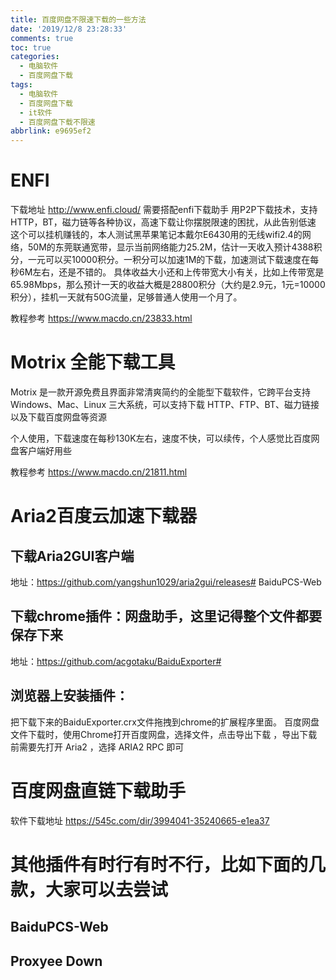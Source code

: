 ```yaml
---
title: 百度网盘不限速下载的一些方法
date: '2019/12/8 23:28:33'
comments: true
toc: true
categories:
  - 电脑软件
  - 百度网盘下载
tags:
  - 电脑软件
  - 百度网盘下载
  - it软件
  - 百度网盘下载不限速
abbrlink: e9695ef2
---
```

# ENFI
下载地址 http://www.enfi.cloud/  需要搭配enfi下载助手
用P2P下载技术，支持HTTP，BT，磁力链等各种协议，高速下载让你摆脱限速的困扰，从此告别低速
这个可以挂机赚钱的，本人测试黑苹果笔记本戴尔E6430用的无线wifi2.4的网络，50M的东莞联通宽带，显示当前网络能力25.2M，估计一天收入预计4388积分，一元可以买10000积分。一积分可以加速1M的下载，加速测试下载速度在每秒6M左右，还是不错的。
具体收益大小还和上传带宽大小有关，比如上传带宽是65.98Mbps，那么预计一天的收益大概是28800积分（大约是2.9元，1元=10000积分），挂机一天就有50G流量，足够普通人使用一个月了。

教程参考 
https://www.macdo.cn/23833.html

# Motrix 全能下载工具
Motrix 是一款开源免费且界面非常清爽简约的全能型下载软件，它跨平台支持 Windows、Mac、Linux 三大系统，可以支持下载 HTTP、FTP、BT、磁力链接以及下载百度网盘等资源

个人使用，下载速度在每秒130K左右，速度不快，可以续传，个人感觉比百度网盘客户端好用些

教程参考 https://www.macdo.cn/21811.html

# Aria2百度云加速下载器
## 下载Aria2GUI客户端
地址：https://github.com/yangshun1029/aria2gui/releases# BaiduPCS-Web

## 下载chrome插件：网盘助手，这里记得整个文件都要保存下来
地址：https://github.com/acgotaku/BaiduExporter# 
## 浏览器上安装插件：
把下载下来的BaiduExporter.crx文件拖拽到chrome的扩展程序里面。
百度网盘文件下载时，使用Chrome打开百度网盘，选择文件，点击导出下载 ，导出下载前需要先打开 Aria2 ，选择 ARIA2 RPC 即可

#  百度网盘直链下载助手
软件下载地址
https://545c.com/dir/3994041-35240665-e1ea37

# 其他插件有时行有时不行，比如下面的几款，大家可以去尝试
## BaiduPCS-Web
## Proxyee Down
